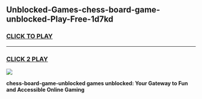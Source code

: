 
## Unblocked-Games-chess-board-game-unblocked-Play-Free-1d7kd
<h3>
<a href="https://premium76.site?title=chess-board-game-unblocked&ref=21A">CLICK TO PLAY</a></h3>
<hr>

<h3>
<a href="https://premium76.site?title=chess-board-game-unblocked&ref=21A">CLICK 2 PLAY</a>
  
</h3>

<a href="https://premium76.site?title=chess-board-game-unblocked&ref=21A"><img src="https://clearcache.store/games.png"></a>


**chess-board-game-unblocked games unblocked: Your Gateway to Fun and Accessible Online Gaming**
